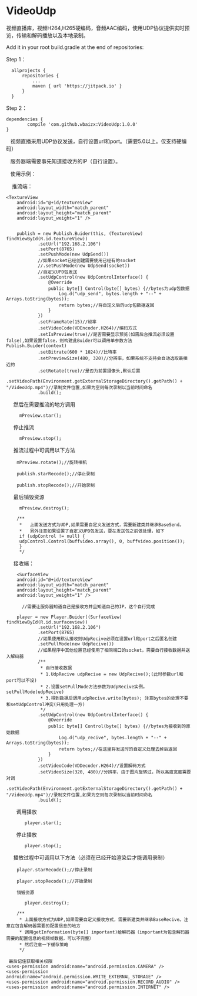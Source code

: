 # VideoUdp
视频直播库，视频H264,H265硬编码，音频AAC编码，使用UDP协议提供实时预览，传输和解码播放以及本地录制。

Add it in your root build.gradle at the end of repositories:

Step 1：

	  allprojects {
		  repositories {
			  ...
			  maven { url 'https://jitpack.io' }
		  }
	  }
 
 
Step 2：

	dependencies {
	        compile 'com.github.wbaizx:VideoUdp:1.0.0'
	}


    视频直播采用UDP协议发送，自行设置url和port。（需要5.0以上。仅支持硬编码）

    服务器端需要事先知道接收方的IP（自行设置）。
    
    
    使用示例：
    
     推流端：
 
    <TextureView
        android:id="@+id/textureView"
        android:layout_width="match_parent"
        android:layout_height="match_parent"
        android:layout_weight="1" />
        
        
        publish = new Publish.Buider(this, (TextureView) findViewById(R.id.textureView))
                .setUrl("192.168.2.106")
                .setPort(8765)
                .setPushMode(new UdpSend())
                //如果socket已经创建需要使用已经有的socket
                //.setPushMode(new UdpSend(socket))
                //自定义UPD包发送
                .setUdpControl(new UdpControlInterface() {
                    @Override
                    public byte[] Control(byte[] bytes) {//bytes为udp包数据
                        Log.d("udp_send", bytes.length + "--" + Arrays.toString(bytes));
                        return bytes;//将自定义后的udp包数据返回
                    }
                })
                .setFrameRate(15)//帧率
                .setVideoCode(VDEncoder.H264)//编码方式
                .setIsPreview(true)//是否需要显示预览(如需后台推流必须设置false),如果设置false，则构建此Buider可以调用单参数方法Publish.Buider(context)
                .setBitrate(600 * 1024)//比特率
                .setPreviewSize(480, 320)//分辨率，如果系统不支持会自动选取最相近的
                .setRotate(true)//是否为前置摄像头,默认后置
                .setVideoPath(Environment.getExternalStorageDirectory().getPath() + "/VideoUdp.mp4")//录制文件位置,如果为空则每次录制以当前时间命名
                .build();

      然后在需要推流的地方调用
        
         mPreview.star();
         
      停止推流
         
         mPreview.stop();

      推流过程中可调用以下方法
         
        mPreview.rotate();//旋转相机

        publish.starRecode();//停止录制

        publish.stopRecode();//开始录制

      最后销毁资源
         
         mPreview.destroy();

        /**
         *   上面发送方式为UDP,如果需要自定义发送方式，需要新建类并继承BaseSend。
         *   另外注意如果设置了自定义UPD包发送，要在发送包之前做处理，如下
         if (udpControl != null) {
         udpControl.Control(buffvideo.array(), 0, buffvideo.position());
         }
         */



      接收端：
      
        <SurfaceView
        android:id="@+id/textureView"
        android:layout_width="match_parent"
        android:layout_height="match_parent"
        android:layout_weight="1" />
        
          //需要让服务器知道自己是接收方并且知道自己的IP，这个自行完成
          
        player = new Player.Buider((SurfaceView) findViewById(R.id.surfaceview))
                .setUrl("192.168.2.106")
                .setPort(8765)
                //如果使用默认接收则UdpRecive必须在设置url和port之后匿名创建
                .setPullMode(new UdpRecive())
                //如果程序中其他位置已经使用了相同端口的socket，需要自行接收数据并送入解码器
                /**
                 * 自行接收数据
                 * 1.UdpRecive udpRecive = new UdpRecive();(此时参数url和port可以不设)
                 * 2.设置setPullMode方法参数为UdpRecive实例。 setPullMode(udpRecive)
                 * 3.得到数据后调用udpRecive.write(bytes); 注意bytes的处理不要和setUdpControl冲突(只用处理一方)
                 */
                .setUdpControl(new UdpControlInterface() {
                    @Override
                    public byte[] Control(byte[] bytes) {//bytes为接收到的原始数据
                        Log.d("udp_recive", bytes.length + "--" + Arrays.toString(bytes));
                        return bytes;//在这里将发送时的自定义处理去掉后返回
                    }
                })
                .setVideoCode(VDDecoder.H264)//设置解码方式
                .setVideoSize(320, 480)//分辨率，由于图片旋转过，所以高度宽度需要对调
                .setVideoPath(Environment.getExternalStorageDirectory().getPath() + "/VideoUdp.mp4")//录制文件位置,如果为空则每次录制以当前时间命名
                .build();


        调用播放
          
           player.star();
           
        停止播放
          
           player.stop();

      播放过程中可调用以下方法（必须在已经开始渲染后才能调用录制）

        player.starRecode();//停止录制

        player.stopRecode();//开始录制

        销毁资源

           player.destroy();

        /**
         * 上面接收方式为UDP,如果需要自定义接收方式，需要新建类并继承BaseRecive。注意在包含解码器需要的配置信息的地方
         * 调用getInformation(byte[] important)给解码器（important为包含解码器需要的配置信息的视频帧数据，可以不完整）
         * 然后注意一下缓存策略
         */
	 
	 最后记住获取相关权限
    <uses-permission android:name="android.permission.CAMERA" />
    <uses-permission android:name="android.permission.WRITE_EXTERNAL_STORAGE" />
    <uses-permission android:name="android.permission.RECORD_AUDIO" />
    <uses-permission android:name="android.permission.INTERNET" />

    
